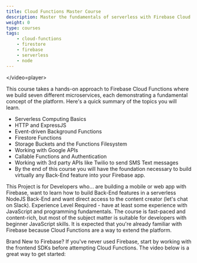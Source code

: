 ```yaml
---
title: Cloud Functions Master Course
description: Master the fundamentals of serverless with Firebase Cloud Functions where we build seven different microservices
weight: 0
type: courses
tags: 
    - cloud-functions
    - firestore
    - firebase
    - serverless
    - node
---
```


<video-player src="https://firebasestorage.googleapis.com/v0/b/fireship-app.appspot.com/o/courses%2Fcloud-functions-master-course%2Fintro.mp4?alt=media&token=9761ab04-68a7-487d-9a00-1b624e3b9390"></video=player>

This course takes a hands-on approach to Firebase Cloud Functions where we build seven different microservices, each demonstrating a fundamental concept of the platform. Here's a quick summary of the topics you will learn.

- Serverless Computing Basics
- HTTP and ExpressJS
- Event-driven Background Functions
- Firestore Functions
- Storage Buckets and the Functions Filesystem
- Working with Google APIs
- Callable Functions and Authentication
- Working with 3rd party APIs like Twilio to send SMS Text messages
- By the end of this course you will have the foundation necessary to build virtually any Back-End feature into your Firebase app.

This Project is for Developers who... are building a mobile or web app with Firebase, want to learn how to build Back-End features in a serverless NodeJS Back-End and want direct access to the content creator (let's chat on Slack).  Experience Level Required - have at least some experience with JavaScript and programming fundamentals.  The course is fast-paced and content-rich, but most of the subject matter is suitable for developers with beginner JavaScript skills. It is expected that you're already familiar with Firebase because Cloud Functions are a way to extend the platform.

Brand New to Firebase?
If you've never used Firebase, start by working with the frontend SDKs before attempting Cloud Functions. The video below is a great way to get started: